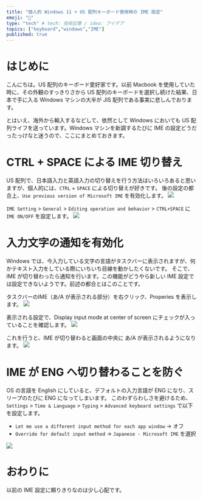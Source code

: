 ```yaml
---
title: "個人的 Windows 11 + US 配列キーボード使用時の IME 設定"
emoji: "🎹"
type: "tech" # tech: 技術記事 / idea: アイデア
topics: ["keyboard","windows","IME"]
published: true
---
```

# はじめに
こんにちは。US 配列のキーボード愛好家です。以前 Macbook を使用していた時に、その外観のすっきりさから US 配列のキーボードを選択し続けた結果、日本で手に入る Windows マシンの大半が JIS 配列である事実に悲しんでおります。

とはいえ、海外から輸入するなどして、依然として Windows においても US 配列ライフを送っています。Windows マシンを新調するたびに IME の設定どうだったっけなと迷うので、ここにまとめておきます。

# CTRL + SPACE による IME 切り替え 
US 配列で、日本語入力と英語入力の切り替えを行う方法はいろいろあると思いますが、個人的には、`CTRL` + `SPACE` による切り替えが好きです。
後の設定の都合上、`Use previous version of Microsoft IME` を有効化します。
![](/images/20250627-win11-ime/01.png)

`IME Setting` > `General` > `Editing operation and behavior` > `CTRL+SPACE` に `IME ON/OFF` を設定します。
![](/images/20250627-win11-ime/02.png)

# 入力文字の通知を有効化
Windows では、今入力している文字の言語がタスクバーに表示されますが、何かテキスト入力をしている際にいちいち目線を動かしたくないです。
そこで、IME が切り替わったら通知を行います。この機能がどうやら新しい IME 設定では設定できないようです。前述の都合とはこのことです。

タスクバーのIME（あ/A が表示される部分）を右クリック、Properies を表示します。
![](/images/20250627-win11-ime/03.png)

表示される設定で、Display input mode at center of screen にチェックが入っていることを確認します。
![](/images/20250627-win11-ime/04.png)

これを行うと、IME が切り替わると画面の中央に あ/A が表示されるようになります。
![](/images/20250627-win11-ime/05.png)


# IME が ENG へ切り替わることを防ぐ
OS の言語を English にしていると、デフォルトの入力言語が ENG になり、スリープのたびに ENG になってしまいます。
このわずらわしさを避けるため、`Settings` > `Time & Language` > `Typing` > `Advanced keyboard settings` で以下を設定します。
-  `Let me use a different input method for each app window` → オフ
-  `Override for default input method` → `Japanese - Microsoft IME` を選択 

![](/images/20250627-win11-ime/06.png)

# おわりに
以前の IME 設定に頼りきりなのは少し心配です。